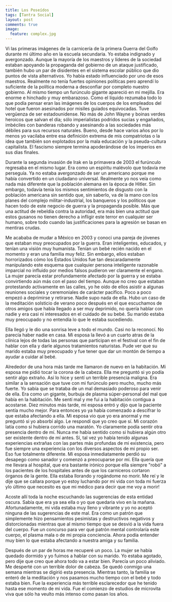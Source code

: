 ```yaml
---
title: Los Poseídos 
tags: [Tantra Social]
layout: post
comments: true
image:
  feature: complex.jpg
---
```



Vi las primeras imágenes de la carnicería de la primera Guerra del Golfo durante mi último año en la escuela secundaria. Yo estaba indignado y avergonzado. Aunque la mayoría de los maestros y líderes de la sociedad estaban apoyando la propaganda del gobierno de un ataque justificado, también hubo un par de disidentes en el sistema escolar público que dio puntos de vista alternativos. Yo había estado influenciado por uno de esos maestros. Realmente no tenía fuertes opiniones políticas pero aprendí lo suficiente de la política moderna a desconfiar por completo nuestro gobierno.
Al mismo tiempo un furúnculo gigante apareció en mi mejilla. Era enorme e hinchado y muy embarazoso. Como el líquido rezumaba todo lo que podía pensar eran las imágenes de los cuerpos de los empleados del hotel que fueron asesinados por misiles guiados equivocadas. Tuve vergüenza de ser estadounidense. No más de John Wayne y  boinas verdes heroicos que salvan el día; sólo imperialistas podridos sucias y engañados, imbéciles con banderas robando y asesinando a las sociedades más débiles para sus recursos naturales. Bueno, desde hace varios años por lo menos yo vacilaba entre esa definición extrema de mis compatriotas o la idea que también son explotados por la mala educación y la pseuda-cultura capitalista. El fascismo siempre termina apoderándose de los imperios en sus dias finales.

Durante la segunda invasión de Irak en la primavera de 2003 el furúnculo regresaba en el mismo lugar. Era como un espíritu malévolo que todavía me perseguía. Ya no estaba avergonzado de ser un americano porque me había convertido en un ciudadano universal. Realmente yo nos veía como nada más diferente que la población alemana en la época de Hitler. Sin embargo, todavía tenía los mismos sentimientos de disgusto con la población americana sin sentido que, sin saberlo, va de la mano con los planes del complejo militar-industrial, los banqueros y los políticos que hacen todo de este negocio de guerra y la propaganda posible.  Más que una actitud de rebeldía contra la autoridad, era más bien una actitud que estos gusanos no tienen derecho a infligir este terror en cualquier ser humano, sobre todo cuando las justificaciones para la agresión se basan en mentiras crudas.

Me acababa de mudar a México en 2003 y conoci una pareja de jóvenes que estaban muy preocupados por la guerra. Eran inteligentes, educados, y tenían una visión muy humanista. Tenían un bebé recién nacido en el momento y eran una familia muy feliz. Sin embargo, ellos estaban horrorizados cómo los Estados Unidos fue tan descaradamente manipulando este esquema que cualquier persona inteligente razonable imparcial no influido por medios falsos pudieron ver claramente el engano. La mujer parecía estar profundamente afectado por  la guerra y se estaba convirtiendo aún más con el paso del tiempo. Aunque no creo que estaban protestando activamente en las calles, yo he oído de ellos asistir a algunas reuniones sociales y ceremoniales de carácter pacífico. Poco a poco empezó a deprimirse y retirarse. Nadie supo nada de ella. Hubo un caso de la meditación solsticio de verano poco después en el que escuchamos de otros amigos que había llegado a ser muy deprimido, no quería hablar con nadie y era casi ni interesados ​​en el cuidado de su bebé. Su marido estaba muy preocupado y no entendía lo que le estaba sucediendo.

Ella llegó y le dio una sonrisa leve a todo el mundo. Casi no la reconocí. No parecía haber nadie en casa. Mi esposa la llevó a un cuarto atras de la clínica lejos de todas las personas que participan en el festival con el fin de hablar con ella y darle algunos tratamientos naturistas. Pude ver que su marido estaba muy preocupado y fue tener que dar un montón de tiempo a ayudar a cuidar al bebé.

Alrededor de una hora más tarde me llamaron de nuevo en la habitación. Mi esposa me pidió tocar la corona de la cabeza. Ella me preguntó si yo podía sentir algo extraño. Así lo hice y sentí un terrible presencia maligna. Era similar a la sensación que tuve con mi furúnculo pero mucho, mucho más fuerte. Yo sabía que se trataba de un mal demasiado poderoso para venir de ella. Era como un gigante, burbuja de plasma súper-personal del mal que había en la habitación. Me sentí mal y me fui a la habitación contigua a acostarse. Diez minutos más tarde, mi esposa entró y dijo que la paciente sentía mucho mejor. Para entonces yo ya había comenzado a descifrar lo que estaba afectando a ella. Mi esposa vio que yo era anormal y me preguntó si yo absorbí algo. Le respondí que yo creo que sí. Mi corazón latía como si hubiera corrido una maratón. Yo claramente podía sentir otra presencia dentro de mí. Nunca me había sentido como si hubiera algún otro ser existente dentro de mí antes. Sí, tal vez yo había tenido algunas experiencias extrañas con las partes más profundas de mi existencia, pero fue siempre una experiencia con los diversos aspectos de mi propio ser. Eso fue totalmente diferente.  Mi esposa inmediatamente perdió su desapego como sanador y comenzó a preocuparse por mí. Ella quería que me llevara al hospital, que era bastante irónico porque ella siempre "robó" a los pacientes de los hospitales antes de que los carniceros cortaron órganos de la gente. Ella estaba llorando y rogándome no morir. Me reí y le dije que se callara porque yo estoy luchando por mi vida con toda mi fuerza y ​​lo último que necesito es que mi médico para decir que me voy a morir!

Acoste allí toda la noche escuchando las sugerencias de esta entidad oscura. Sabía que era ya sea ella o yo que quedaria vivo en la mañana. Afortunadamente, mi vida estaba muy lleno y vibrante y yo no aceptó ninguna de las sugerencias de este mal. Era como un patrón que simplemente hizo pensamientos pesimistas y destructivos negativos y distorcionadas mientras que al mismo tiempo que se desvió a la vida fuera del cuerpo. Fue un concurso para ver qué patrón mental controlaría este cuerpo, el plasma mala o de mi propia conciencia. Ahora podía entender muy bien lo que estaba afectando a nuestra amiga y su familia.

Después de un par de horas me recuperé un poco. La mujer se había quedado dormido y yo fuimos a hablar con su marido. Yo estaba agotado, pero dije que creo que ahora todo va a estar bien. Parecía un poco aliviado. Me desperté con un terrible dolor de cabeza. Se quedó conmigo una semana  mientras se digirió esta presencia. Mientras tanto, la familia se enteró de la meditación y nos pasamos mucho tiempo con el bebé y todo estaba bien. Fue la experiencia más terrible esclarecedor que he tenido hasta ese momento de mi vida. Fue el comienzo de estudios de microvita viva que sólo ha veulto más intenso como pasan los años.

